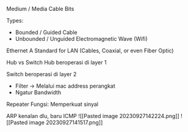 Medium / Media
Cable
Bits


Types: 
- Bounded / Guided
  Cable
- Unbounded / Unguided
  Electromagnetic Wave (Wifi) 


Ethernet
A Standard for LAN (Cables, Coaxial, or even Fiber Optic)


Hub vs Switch
Hub beroperasi di layer 1

Switch beroperasi di layer 2
- Filter -> Melalui mac address perangkat
- Ngatur Bandwidth


Repeater
Fungsi: Memperkuat sinyal


ARP kenalan dlu, baru ICMP
![[Pasted image 20230927142224.png]]
![[Pasted image 20230927141517.png]]

